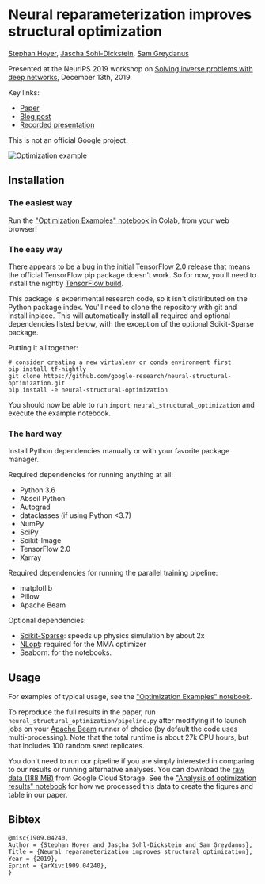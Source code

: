 # Neural reparameterization improves structural optimization

[Stephan Hoyer](https://ai.google/research/people/StephanHoyer/),
[Jascha Sohl-Dickstein](https://ai.google/research/people/JaschaSohldickstein/), [Sam Greydanus](https://greydanus.github.io/about.html)

Presented at the NeurIPS 2019 workshop on [Solving inverse problems with deep networks](https://deep-inverse.org), December 13th, 2019.

Key links:

- [Paper](https://arxiv.org/abs/1909.04240)
- [Blog post](https://greydanus.github.io/2019/12/15/neural-reparam/)
- [Recorded presentation](https://slideslive.com/38922373/neural-reparameterization-improves-structural-optimization)

This is not an official Google project.

![Optimization example](https://github.com/google-research/neural-structural-optimization/raw/master/notebooks/movie.gif)

## Installation

### The easiest way

Run the ["Optimization Examples" notebook](https://colab.research.google.com/github/google-research/neural-structural-optimization/blob/master/notebooks/optimization-examples.ipynb) in Colab, from your web browser!

### The easy way

There appears to be a bug in the initial TensorFlow 2.0 release that means the
official TensorFlow pip package doesn't work. So for now, you'll need to install
the nightly [TensorFlow build](https://www.tensorflow.org/install).

This package is experimental research code, so it isn't distiributed on the
Python package index. You'll need to clone the repository with git and install
inplace. This will automatically install all required and optional
dependencies listed below, with the exception of the optional Scikit-Sparse
package.

Putting it all together:
```
# consider creating a new virtualenv or conda environment first
pip install tf-nightly
git clone https://github.com/google-research/neural-structural-optimization.git
pip install -e neural-structural-optimization
```

You should now be able to run `import neural_structural_optimization` and
execute the example notebook.

### The hard way

Install Python dependencies manually or with your favorite package manager.

Required dependencies for running anything at all:

- Python 3.6
- Abseil Python
- Autograd
- dataclasses (if using Python <3.7)
- NumPy
- SciPy
- Scikit-Image
- TensorFlow 2.0
- Xarray

Required dependencies for running the parallel training pipeline:

- matplotlib
- Pillow
- Apache Beam

Optional dependencies:

- [Scikit-Sparse](https://scikit-sparse.readthedocs.io/en/latest/overview.html): speeds up physics simulation by about 2x
- [NLopt](https://nlopt.readthedocs.io/): required for the MMA optimizer
- Seaborn: for the notebooks.

## Usage

For examples of typical usage, see the ["Optimization Examples" notebook](https://colab.research.google.com/github/google-research/neural-structural-optimization/blob/master/notebooks/optimization-examples.ipynb).

To reproduce the full results in the paper, run `neural_structural_optimization/pipeline.py` after modifying it to launch jobs on your [Apache Beam](https://beam.apache.org) runner of choice (by default the code uses multi-processing). Note that the total runtime is about 27k CPU hours, but that includes 100 random seed replicates.

You don't need to run our pipeline if you are simply interested in comparing to our results or running alternative analyses. You can download the [raw data (188 MB)](https://storage.googleapis.com/neural-structural-optimization-public/all_losses.nc) from Google Cloud Storage. See the ["Analysis of optimization results" notebook](https://colab.research.google.com/github/google-research/neural-structural-optimization/blob/master/notebooks/analyze-results.ipynb) for how we processed this data to create the figures and table in our paper.

## Bibtex

```
@misc{1909.04240,
Author = {Stephan Hoyer and Jascha Sohl-Dickstein and Sam Greydanus},
Title = {Neural reparameterization improves structural optimization},
Year = {2019},
Eprint = {arXiv:1909.04240},
}
```
